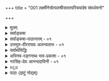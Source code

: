 +++
title = "001 लक्ष्मीनेत्रोत्पलश्रीसततपरिचयादेष संवर्धमानो"

+++
<details><summary>मूलम्</summary>

लक्ष्मीनेत्रोत्पलश्रीसततपरिचयादेष संवर्धमानो नाभीनालीकरि(ङ्ग)ङ्खन्मधुकरपटलीदत्तहस्तावलम्बः ।  
अस्माकं संपदोघानविरलतुलसीदामसंजातभूमा कालिन्दीकान्तिहारी कलयतु वपुषः कालिमा कैटभारेः ॥ १ ॥
</details>

<details><summary>सर्वाङ्कषा</summary>

श्रीमत्तुरगवदनतेजोबृंहिताश्चर्यशक्तिः  
सर्वतन्त्रस्वतन्त्रः  
श्रीमान् वेङ्कटनाथनामा वेदान्ताचार्यवर्यः  
जिज्ञासुजन-हिताय चिकीर्षितस्य सविशेषा(विशिष्टा)द्वैत-सिद्धान्त-प्रकरण-ग्रन्थस्य  
निर्विघ्न-परिसमाप्ति-प्रचय-गमनाद्य्-अर्थं  
स्वेष्ट-देवता-स्तुति-गर्भं श्रेयः-प्रार्थनारूपं मङ्गलम्  
आदौ निबध्नाति - **लक्ष्मीति** । 

**कैटभारेः वपुषः एषः कालिमा** इत्य् अन्वय-क्रमः ।  
**कालिमा अस्माकं संपद्-ओघान् कलयतु** इति प्रार्थना ।  
इतरत् सर्वं कालिम्नः विशेषणम्।  
एषः कालिमा इति प्रत्यक्षवन् निर्देशः ।  
भगवान् इव, तदीय-गुणा अपि  
भक्तानाम् उपास्या  
इत्यतः कालिम्नः [[2]] प्राधान्यम् ।  
स च कालिमा लक्ष्म्याः नेत्रोत्पलश्रिया सह सतत-परिचयात्  
**संवर्धमानः** = एधमानः ।  
अत्र सतत-परिचयात् इत्य् अनेन  
परमात्मनो लक्ष्मी-संबन्धः नित्य  
इति सूचितः ।  
लक्ष्मीतत्त्वम् अधिकृत्य वक्तव्यं  
तत्प्रकरणे (नायक. 8) वक्ष्यते ।  

नाभीनालीकेति कमलम् उपलक्षितम्,  
तत्र **रिङ्खताम्** = सशब्दं परिभ्रमताम्  
**मधुकराणां पटली** = समुदायः,  
तया दत्तः **हस्तावलम्बः** = पोषणम् यस्य कालिम्नः,  

एवम् **अविरल-तुलसी-दाम्ना** = निबिड-तुलसी-मालया सञ्जातः  
**भूमा** = बहुत्वंम् यस्य, 

एवं **कालिन्द्याः** = यमुनायाः कान्तिहारी, यमुनानदी कृष्णवर्णेति प्रसिद्धम् । 

एतादृशः **कैटभारेः वपुषः कालिमा**- कृष्णवर्णः अस्माकं संपदोघान् कलयतु । 

अत्र **संपत्** = भगवत्-प्राप्ति-हेतु-भूतं यत् किञ्चित् गृह्यते ।  
अत्र '**वपुषः कालिमा**' इति गुण-गुणि-भावः,  

'**कैटभारेः वपुषः**" इत्यनेन दिव्य-मङ्गल-विग्रह-विशिष्टत्वं ब्रह्मणः,  
'**लक्ष्मी**'त्यादिना नित्य-विभूति-सद्भावः,  
‘**नाभी-नालीके**’त्यादिना चतुर्-मुख-सृष्टिर् इत्य्-आदेस् सूचनात् लीलाविभूतिसद्भावः,  
'**अविरल-तुलसी**' इत्यादिना भक्त-जन-सेव्यत्वम्,  

'**कालिन्दी**' '**कैटभारेः**' इति पदाभ्यां कृष्णावतारस्य,  
हयग्रीवावतारस्य चैक-रस्यम् इत्यादिकं सूचितम् । 

श्रीकृष्णावतारे गीतोपदेशेन,  
श्रीहयग्रीवावतारे पाञ्चरात्रोपदेशेन  
चोभयोर् अवतारयोर् ज्ञान-प्रदत्वादिकम्  
अस्मद्-आचार्यानुगृहीते हय-शिर-उपाख्यान-व्याख्याने+++(=??)+++ स्पष्टम् ।  
अत एव हयग्रीवावतारे  
मधुकैटभयोस् संहारे ऽपि  
मधु-सूदन--कैटभारि-पदे  
श्रीकृष्णेऽपि प्रयुज्येते  
इत्यपि द्रष्टव्यम् ॥

एवम् अत्र सविशेषाद्वैत-पर्यायस्य विशिष्टाद्वैत-सिद्धान्तस्य  
मूलभूता विषयाः सूचिताः ।  
निर्विशेषाद्वैत-प्रतिकोटि-भूतं हीदं विशिष्टाद्वैत-दर्शनम् ।  
अत्र विशिष्ट-पदस्य चिद्-अचिद्-विशिष्ट-मात्र-परत्वे  
गुण-विग्रहयोर् लाभः  
क्लेशेन निर्वाह्यः ।  
अतः - विशिष्ट-पदं सविशेष-पर्यायम् इति सर्व-विदितम् ।  
विशेषाश् च गुण-विग्रह-विभूतयः ।  
गुणाश् च ज्ञान-शक्ति-बलैश्वर्यादयः इत्य्-आदि श्रुति-सिद्धाः ।  
विग्रहः अन्तर्-आदित्य-विद्यादिषु प्रसिद्धः ।  
विभूतयश् चानन्ताः,  
प्राधान्येन नित्य-लीला-रूपाः ।  
तेन चिद्-अचितोस् सिद्धिः ।  
एतादृश-विशेषैः विशिष्टत्वात्,  

स-गुण--निर्गुण-विभागाभावात्  
स-विशेषं ब्रह्मैकम् एव परमं तत्त्वम्  
इति श्रौतस् सिद्धान्तः ।  

जगद्-योनि-भूतं हि ब्रह्म-तत्त्वं शून्य-रूपं न भवितुम् अर्हति ।  
न्यग्रोधादि-बीजानि वृक्षाकारेण विकसन्ते, अथवा परिणमन्ते ।  
न्यग्रोधबीजं हि तादृश-विकासानुगुण--सकल-विशेष-विशिष्टम् ।  
अन्यथा हि तस्मात् यः कोऽपि वृक्षः स्यात् ।  
अथवा न्यग्रोध-बीजाकारात् शिला-शकलाद् अपि आम्रवृक्षः स्यात् ।  
अतः शून्यरूपात् ब्रह्मणः  
न जगद्-उत्पत्ति-स्थित्यादि-संभवः ।  

साक्षित्वम् अपि न निर्विशेषस्य भवेत् -  
किन्तु तद्-अनुगुण-विशेष-विशिष्टस्यैव ।  
अयम् अंशः सद्-विद्यायां पर-ब्रह्मणः स्व-रूप--स्व-भाव--विवरणार्थं प्रवृत्तेषु खण्डेषु (818) द्वादशे खण्डे  
न्यग्रोध-बीज-दृष्टान्तेनोपादान-भूतं तत्त्वं स-विशेषम् एव,  
न शून्य-रूपम्  
इति विस्तरेणोपपादितं द्रष्टव्यम् ।  

एवञ् च एतादृश-विशेषण-विशिष्टम् एव ब्रह्म,  
न शून्यरूपम् ।  
एवं स-विशेष-वादोऽयं  
समग्रः सर्व-श्रुत्य्-अनुगुणः,  
सर्वार्थ-गर्भः सर्व-विधाधिकारि-समाश्रयार्ह  
इति सूचितम् ॥ १ ॥
</details>


<details><summary>सर्वाङ्कषा-पाठान्तरम् - ०१</summary>

विश्वं सृजन्‌ करुणया परिपालयन्‌ यः विश्वक्रियासु यमयत्यखिलान्तरात्मा ।   
विद्यास्वयंवरपतिः विदधातु सोऽयं विश्वस्य मङ्गलममेयमहाविभूतिः ॥   
तत्त्वमुक्ताकलापस्य प्रौढस्यातिमहीयसः । करोमि विपुलां व्याख्यां सतामाज्ञामनुस्मरन्‌ ॥   
तमाद्यं गुरुमानम्य शठकोपयतीश्वरौ । वेदान्ताचार्यमन्यांश्च व्याख्यास्यामि यथामति ॥   
निश्शेषां वस्तुवृत्तिं निपुणमिह हि यो न्यास्थदाचार्यवर्यः   
वागीशस्य प्रसादान्निखिलबुधमनोहारि कालानुरूपम्‌ ।   
सोऽयं कारुण्यमूर्तिः समय उपगते त्वद्य तस्यानुरूपं   
मध्ये मां संविधाय स्वहृदयनिहितं प्राह विज्ञानदृष्ट्या ॥   
अनुगृह्णन्तु सद्भावपवित्रितजगत्त्रयाः । अपूर्वप्रक्रियामेनां वीक्ष्य सर्वङ्कषां बुधाः ॥   
श्रीमत्तुरगवदनतेजोबृंहिताश्चर्यशक्तिः सर्वतन्त्रस्वतन्त्रः श्रीमान्‌ वेङ्कटनाथनामा वेदान्ताचार्यवर्यः जिज्ञासुजनहिताय चिकीर्षितस्य सविशेषा(विशिष्टा)द्वैतसिद्धान्तप्रकरणग्रन्थस्य निर्विघ्नपरिसमाप्पिप्रचयगमनाद्यर्थं स्वेष्टदेवतास्तुतिगर्भं श्रेयःप्रार्थनारूपं मङ्गलमादौ निबध्नाति - लक्ष्मीति । कैटभारेः वपुषः एषः कालिमा इत्यन्वयक्रम: । कालिमा अस्माकं संपदोघान्‌ कलयतु इति प्रार्थना । इतरत्‌ सर्वं कालिम्नः विशेषणम्‌ । एषः कालिमा इति प्रत्यक्षवन्निर्देशः । भगवानिव तदीयगुणा अपि भक्तानामुपास्या इत्यतः कालिम्नः प्राधान्यम्‌ । स च कालिमा लक्ष्म्याः नेत्रोत्पलश्रिया सह सततपरिचयात्‌ संवर्धमानः = एधमानः । अत्र सततपरिचयात्‌ इत्यनेन परमात्मनो लक्ष्मीसंबन्धः नित्य इति सूचितः । लक्ष्मीतत्त्वमधिकृत्य वक्तव्यं तत्प्रकरणे (नायक.8) वक्ष्यते । नाभीनालीकेति कमलमुपलक्षितम्‌, तत्र रिङ्खताम्‌ = सशब्दं परिभ्रमतां मधुकराणां पटली = समुदायः, तया दत्तः हस्तावलम्बः = पोषणं यस्य कालिम्नः, एवम्‌ अविरलतुलसीदाम्ना = निबिडतुलसीमालया सञ्जातः भूमा = बहुत्वं यस्य, एवं कालिन्द्याः = यमुनायाः कान्तिहारी, यमुनानदी कृष्णवर्णेति प्रसिद्धम्‌ । एतादृशः कैटभारेः वपुषः कालिमा कृष्णवर्णः अस्माकं संपदोघान्‌ कलयतु । अत्र संपत्‌ = भगवत्प्राप्तिहेतुभूतं यत्‌ किञ्चित्‌ गृह्यते । अत्र 'वपुषः कालिमा' इति गुणगुणिभावः, 'कैटभारेः वपुषः' इत्यनेन दिव्यमङ्गलविग्रहविशिष्टत्वं ब्रह्मणः, 'लक्ष्मी'त्यादिना नित्यविभूतिसद्भावः 'नाभीनालीके'त्यादिना चतुर्मुखसृष्टिरित्यादेस्सूचनात्‌ लीलाविभूतिसद्भावः, 'अविरलतुलसी' इत्यादिना भक्तजनसेव्यत्वम्‌, 'कालिन्दी' 'कैटभारेः' इति पदाभ्यां कृष्णावतारस्य, हयग्रीवावतारस्य चैकरस्यमित्यादिकं सूचितम्‌ । श्रीकृष्णावतारे गीतोपदेशेन, श्रीहयग्रीवावतारे पाञ्चरात्रोपदेशेन चोभयोरवतारयोर्ज्ञानप्रदत्वादिकमस्मदाचार्यानुगृहीते हयशिरउपाख्यानव्याख्याने स्पष्टम्‌ । अत एव हयग्रीवावतारे मधुकैटभयोस्संहारेऽपि मधुसूदनकैटभारिपदे श्रीकृष्णेऽपि प्रयुज्येते इत्यपि द्रष्टव्यम्‌ ॥   
एवमत्र सविशेषाद्वैतपर्यायस्य विशिष्टाद्वैतसिद्धान्तस्य मूलभूता विषयाः सूचिताः । निर्विशेषाद्वैतप्रतिकोटिभूतं हीदं विशिष्टाद्वैतदर्शनम्‌ | अत्र विशिष्टपदस्य चिदचिद्विशिष्टमात्रपरत्वे गुणविग्रहयोर्लाभः क्लेशेन निर्वाह्यः । अतः - विशिष्टपदं सविशेषपर्यायमिति सर्वविदितम्‌ । विशेषाश्च गुणविग्रहविभूतयः । गुणाश्च ज्ञानशक्तिवलैश्वर्यादयः इत्यादिश्रुतिसिद्धाः । विग्रहः अन्तरादित्यविद्यादिषु प्रसिद्धः । विभूतयश्चानन्ताः, प्राधान्येन नित्यलीलारूपाः । तेन चिदचितोस्सिद्धिः । एतादृशविशेषैः विशिष्टत्वात्‌, सगुणनिर्गुणविभागाभावात्‌ सविशेषं ब्रहैकमेव परमं तत्त्वमिति श्रौतस्सिद्धान्तः । जगद्योनिभूतं हि ब्रह्मतत्त्वं शून्यरूपं न भवितुमर्हति । न्यग्रोधादिबीजानि वृक्षाकारेण विकसन्ते अथवा परिणमन्ते । न्यग्रोधबीजं हि तादृशविकासानुगुणसकलविशेषविशिष्टम्‌ । अन्यथा हि तस्मात्‌ यः कोऽपि वृक्षः स्यात्‌ । अथवा न्यग्रोधबीजाकारात्‌ शिलाशकलादपि आम्रवृक्षः स्यात्‌ । अतः शून्यरूपात्‌ ब्रह्मणः न जगदुत्पत्तिस्थित्यादिसंभवः । साक्षित्वमपि न निर्विशेषस्य भवेत्‌ । किन्तु तदनुगुणविशेषविशिष्टस्यैव । अयमंशः सद्विद्यायां परब्रह्मणः स्वरूपस्वभावविवरणार्थं प्रवृत्तेषु खण्डेषु [6-12] द्वादशखण्डे न्यग्रोधबीजदृष्टान्तेनोपादानभूतं तत्वं सविशेषमेव न शून्यरूपमिति विस्तरेणोपपादितं द्रष्टव्यम्‌ । एवञ्च एतादृशविशेषणविशिष्टमेव ब्रह्म, न शून्यरूपम्‌ । एवं सविशेषवादोऽयं समग्रः सर्वश्रुत्यनुगुणः, सर्वार्थगर्भः सर्वविधाधिकारिसमाश्रयार्ह इति सूचितम्‌ ॥१॥
</details>


<details><summary>उत्तमूरु-वीरराघवः अलभ्यलाभः - ०१</summary>

जडद्रव्यस्य जीवस्य नायकस्य तथा क्रमात् । बुद्धेरद्रव्यतत्त्वम्य सरा मुक्ताकलापगाः ॥ ५ ॥  
पद्ये हि 'साधये सर्वमर्थम् इत्याह तुर्यके । सर्वार्थसिद्धिरित्याख्या वृत्तेस्तस्मात् व्यधीयत ॥ ६ ॥  
श्रीभाष्यकारश्रीसूक्तिष्ववगाह एव गाढ एवं प्रमेयनिष्कर्षमजनयदिति तद्विरुद्धरुद्धपक्षनिरसनेन तत्स्थापनप्रवृत्तः निष्कृष्टभगवल्लक्ष्मणाचार्यमुद्रः तस्यैव जयशीलत्वमनुसंधत्ते जयतीति मंगलेन ।  
व्याख्याविधाने हेतुमाह तारेति । ताराकल्पे - नक्षत्रसदृशे । दूराद्वृत्त्या - स्वपरसर्वसिद्धान्तविशदानुसंधानाभावात् । दुरधिगमता - श्लोकार्थग्रहणसौकर्याभावः । वृतिशदाश वृत्येति रूपम् । तदा वृतिरावरणम् । सुधियां नक्षत्रवत् प्रकाशत एव मुक्ताकलापः । ये तु दूरात् वृत्या बहुदूरप्रवृत्तमोहमेघाद्यावरणेन तद्दुर्ग्रहत्वं पश्यन्ति, तेषां सर्वाधिगमाय, दूरस्थतया नक्षत्रवत् सूक्ष्मतया पश्यतां सर्वांशविशदाधिगमाय च वृत्तिः क्रियते । वृत्तिश्चेयमिति पाठः स्यात् । मूलवत् व्याख्याऽपि स्वकीयेति । सेयमिति पाठे भाष्यवार्तिकादिशब्दवत् वृत्तिशब्दो यत्रार्थे प्रसिद्धः, तादृशार्थ - भूतेत्यर्थः । सूत्रार्थः स्ववाक्यार्थश्च वर्ण्यते भाष्ये, उक्तानुक्तदुरुक्तार्थशीलनं वार्तिके इति तत्तल्लक्षणम् । विशदरुचिरव्याख्या वृत्तिः । नातिसंकोचखेदा - न विद्यते अतिसंकोचमूलकार्थग्रहणक्लेशो यस्यां सा । अस्माभिरेवेति । मूलकृतैवेत्यर्थः । "नक्षत्रपक्षे दूरस्थित्येत्यर्थः; ग्रन्थपक्षे वृत्त्याः व्याख्यायाः दूरात् अभावादित्यर्थः" इत्यानन्ददायिनी ।  
अद्रव्यपर्यन्तसर्वविचारोऽत्र कियत इति ज्ञापनाय, अद्रव्यभूतभगवद्दिव्यमङ्गलपरविग्रहवर्णविषयकं मङ्गलमारचयति लक्ष्मीति । कालिमा-कालत्वं कृष्णरूपम् । कैटभारिवपुःकालिमा संपदोघान् अस्माकं कलयतु इत्यन्वयः । कालिमविशेषणं सर्वं प्रथमान्तम् । प्रतियुगं व्यूहे वर्णभेदात् कलियुगे कृष्णरूपमिति संनिकृष्टतद्ग्रहणाय एष इत्युक्तम् । तस्य कालिम्नः उपचयहेतून् बहून् आह लक्ष्मीति । नित्यानपायिन्या लक्ष्म्या सततं दृश्यमानत्वात् तदीयोत्पलतुल्यनेत्रकान्त्या कालिमवृद्धिः; यया लक्ष्मीविग्रहे रक्तिमवृद्धिरेतन्नेत्राम्भोजश्रीसततपरिचयात् । नाभ्यां नाळीकं पद्मम् । तत्र रिंखन्मधुकरपटलीदत्तः हस्तावलम्बः = उच्छ्रायहेतुः यस्येति कालिमविशेषणम् । रिंखदित्यादिना तदा विधिगृहीतवेदापहारार्थमधुकैटभाक्रमणसमये परितो निष्क्रम्य मृगाणां परिभ्रमणं सूच्यते । तेन ब्रह्मणोऽतीव कर्मवश्यता ध्वन्यते । अविरलत्वं तुलसीदाम्नः आपादचूडं तुलसीधारणात् । भूमा - बहुत्वम् आधिक्यं कृष्णरूपस्य । कालिन्याः - यमुनायाः कान्ति हरतीति तन्मेलनादुपचयः । वस्तुतः कान्तिहारित्वं ततोऽतिशयितत्वम् । कैटभारेरिति अपहृतबेदपुनः-प्रदानाय कृतहयग्रीवावतारत्वमपि ज्ञाप्यते । तेन प्रतिकथकापहृततत्त्वपुनःप्रतिष्ठापनं चिकीर्षितं तदधीनमिति तदर्थमंगलमिदमिति व्यङ्ग्यम् । कालिम्नि विशेषणचतुष्टयात् सामान्यतः अद्रव्येषु जडजीवनायकबुद्धिरूपद्रव्यचतुष्टयगतत्वं ज्ञाप्यते । कालिमेति पुल्लिङ्गात् परिचयहस्तावलम्बादिपदतश्च तस्य पुरुषत्वेन रूपणं तस्य उत्पलश्री-पटली-तुलसीरूपसौभाग्यसंपन्नस्त्रीविशिष्टतया संवृद्धिसाहाय्यभूमवत्तया च संपदोघप्रदत्वशक्तिश्च व्यज्यते ।  
वृत्तौ - प्रतितन्त्रविशेषान् - स्वसिद्धान्तासाधारणार्थान् । नित्यानपायिलक्ष्मीकत्त्व-सर्वजगत्कारणत्व-अप्राकृतविग्रहकत्व-अप्राकृतद्रव्याराध्यत्व-अपवर्गान्तफलप्रदत्वादीन् हि श्लोको दर्शयति । संपत्पदेन विद्यासंपदो विवक्षणात् तदुचितनिर्देश आदावित्याह यज्ञेति । "यज्ञविद्या महाविद्या गुह्यविद्या च शोभने । आत्मविद्या च देवि त्वं विमुक्तिफलदायिनी" इति श्रीविष्णुपुराणे (१-४) इन्द्रकृतलक्ष्मीस्तोत्रे । लक्ष्मीत्यादि प्रथमविशेषणेन विद्याप्रदत्वं रिंखन्मधुकरेति गत्यर्थरिखिधातुप्रयोगात् मधुकरगतेश्च रींकाराविनाभूतत्वात् मधुरव्याहारप्रदत्वं दामेत्यनेन ज्ञानशब्दयोः तत्वमुक्ताकलापः सन्तत्यं संग्रथनावहत्वं कान्तिहारीति परज्ञानशब्दतिरस्कारकत्वञ्च ज्ञाप्यते । सम्पदोघानितीति इति शब्दसत्त्वात् परम्परा इत्यत्र उदाहरतीत्यनुषङ्गः । तद्गुणानामिति । अनेन कालिमेति उपलक्षणं वपुर्गतसौन्दर्यादीनां केटभारिगतज्ञानशक्त्यादीनाञ्च गुणानाम् । तेन तेपां सर्वेषां जीवीयगुणातिशयितत्वं कान्तिहारीत्यनेनोपलक्ष्यत इत्युक्तं भवति । कैटभेति मधोरप्युपलक्षणम् ।  
कैटभः कीटवद्भातो मधुश्च मधुपोपमः । पुरो यस्य, परस्तस्य कः परो भवितुं क्षमः ॥  
श्रीहयमुखरूपेण रजस्तमोरूपमधुकैटभद्वयसंहारात् अयथार्थज्ञानवारणेन यथार्थज्ञानप्रदत्वमस्य कालिम्न उक्तं भवति । यथास्थानमिति । उत्पलनालीकादिशब्दाज्जडलाभः, मधुकरशब्देन अस्माकमिति च अजडजीवसूचनम्, अविरलतुलसीत्यादिना नायकवैलक्षण्यस्य, कान्तिपदं प्रभास्थानीयधर्मभूतज्ञानसूचकम्, कालिमशब्दश्चाद्रव्याणामिति वक्ष्यमाणसरक्रमेण सर्वलाभः । तत्र मध्यमसरत्रयमजडविषयकम् । ॥ १ ॥
</details>


<details><summary>सर्वार्थसिद्धिः</summary>

आरिप्सितस्य प्रबन्धस्याविघ्नपरिसमाप्त्यादिसिद्ध्यै मङ्गलमाचरन्नर्थाद्वक्ष्यमाणं द्रव्याद्रव्यविभागं प्रतितन्त्रविशेषांश्च संग्रहेण सूचयति - लक्ष्मीति । “यज्ञविद्ये”त्यादिना सर्वविद्यानां तादधीन्योक्त्या सा ख्याप्येति लक्ष्मीरादौ संकीर्त्यते । नित्ययुक्तत्वसूचनाय सततपरिचयोक्तिः । नाभीत्यादिना पद्मभुवः कार्यत्वकर्मवश्यत्वसूचनात्ततोऽर्वाचामनीश्वरत्वं कैमु(तिक)त्यसिद्धम् । अस्माकमिति । जीवानामीश्वरादन्योन्यं च भेदः, प्रत्यक्त्वमहंशब्दार्थत्वं च प्रख्याप्यते । तेन स्थालीपुलाकन्यायेन परमतनिरासमप्युदाहरति - संपदोघानिति । तत्त्वज्ञानादिकाः स्वप्राप्तिपर्यन्तास्सिद्धिपरम्पराः । अखिलेत्यादिना सत्त्वाधिकप्रशस्ततमद्रव्यार्चनीयतयाऽन्येभ्यो व्यावर्तनीयत्वमनुवर्ण्यते । कालिन्दीकान्तिहारीत्यनेन तद्गुणानां परगुणतिरस्कारत्वमुपलक्ष्यते । कैटभारेर्वपुष इति व्यतिरेकविभक्त्या शुद्धसत्त्वमयविग्रहयोगस्त(स्य स्व)त्स्वरूपादन्यत्त्वं च स्थाप्यते । वपुषः कालिमेति द्रव्याद्रव्यविभागप्रदर्शनार्थम् । एवं जडाजडाद्यपि यथास्थानमूह्यम् ॥१॥
</details>


<details><summary>अभिनव-रङ्गनाथः भाव-प्रकाशः - ०१</summary>

वागीशाख्या श्रुतिस्मृत्युदितशुभतनोर्वासुदेवस्य मूर्तिः  
ज्ञाता यद्वागुपज्ञं भुवि मनुजवरैः वाजिवक्त्रप्रसादात् ।  
प्रख्याताश्चर्यशक्तिः कविकथकहरिः सर्वतन्त्रस्वतन्त्रः  
त्रय्यन्ताचार्यनामा मम हृदि सततं देशिकेन्द्रस्स इन्धाम् ॥  
वेदान्तगुरुमुखार्चितवागीशपदारविन्दमधुपाळिम् ।  
श्रीब्रह्मतन्त्रकलिजिन्मणिमालां वन्दिषीय सुमहार्घाम् ॥ २ ॥  
श्रीकृष्णब्रह्मतन्त्रात् कलिमथनगुरोर्लब्धवेदान्तसारः  
विन्यस्तस्वात्मभारो वरदपदमुखे लक्ष्मणे देशिकेन्द्रे ।  
वागीशप्राप्ततुर्यः हयमुखचरणत्राणसेवाधुरीणः  
क्वाचित्काचार्यभावं प्रकटयति यतिः नव्यरङ्गेन्द्रनामा ॥ ३ ॥  
व्यासो जैमिनिरप्रतीपहृदयावाचार्यशिष्यौ परां  
मीमांसां निबबन्धतुः तदनु तां बोधायनाद्या बुधाः ।  
व्याख्यन् ब्रह्मनयस्य लक्ष्मणमुनिर्भाष्यादि तत्र व्यधात्  
तत्सर्वं सुदृढीचकार निगमान्तार्यो दयन्तामिमे ॥ ४ ॥  
\*यज्ञविद्येत्यादि - विष्णुपत्न्या एव वाग्देव्या अनुग्रहवशात् व्यासस्य वेदविभागब्रह्मसूत्रमहाभारतकरणमिति ब्रह्मवैवर्ते स्पष्टम् । निरूपितं चैतत् हयशिरोरत्नभूषणे ।  
१ कैटभारेरिति - एतच्च अनिरुद्धस्य हयशिरोरूपधारणेनेति स्पष्टं मोक्षधर्मे । २ \*तद्गुणानामिति - कैटभारेर्वपुषः काळिमेत्यत्र दिव्यमङ्गळविग्रहसंबन्धिगुणमात्रप्रदर्शनं भगवता साक्षादसंवद्धानामपि दिव्यमङ्गळविग्रहसंबन्धिगुणानां संपदोघप्रदत्वे भगवता साक्षात्संबद्धानां ज्ञानशक्त्यादिगुणानां तत् कैमुतिकन्यायेन सिद्ध्यतीति दर्शयितुं भगवद्गुणानामिव दिव्यमङ्गलविग्रहस्याप्युपासनानियतत्वं ख्यापयितुं च । अतश्च तद्गुणानामित्यत्र साक्षात्परम्परया च भगवत्संबन्धिनो गुणा विवक्षिताः । ३\*तिरस्कारकत्वमिति -कैटभारिशब्दघटककैटभशब्दयोगार्थोऽप्येनमुत्तम्भयति । अत एव मधुसूदनादिपदत्यागः । तेन 'यं पश्येन्मधुसूदनः' इति हयशिर उपाख्यानानन्तराध्यायस्थवचनानुसन्धानेन भगवद्यामुनमुनिभिः 'तस्मै नमो मधुजिदङ्घ्रि' इत्यत्र मधुजिच्छब्देन हयशिरसो निर्देशवत् नात्र कुतो निर्देश इति शङ्का प्रत्युक्ता । चशब्देन तस्य मोक्षसाधनज्ञानविषयता समुच्चीयते । ४\*द्रव्याद्रव्येत्यादि - विभागे चात्र द्रव्यगुणेत्याद्यक्षपादसूत्रपरिष्करणं मूलमिति न्यायपरिशुद्धौ वक्ष्यते । इह केचन दार्शनिकाः बन्धमोक्षव्यवस्थादिसौकर्यमभिसंदधाना अहं प्रत्ययविषयं सगुणमात्मतत्वमाचक्षते । अपरे पुनर्दार्शनिकाः कूटस्थनित्यं परिणामिनित्यमिति द्वैविध्यं परिभाषमाणाः कौटस्थ्यभङ्गभिया निर्गुणमात्मतत्वं संगिरन्ते । आहुश्च -   
तस्मान्न बध्यतेऽसौ न मुच्यते नापि संसरति कश्चित् । संसरति बध्यते च नानाश्रया प्रकृतिः ॥  
इति । तत्र नैयायिका वैशेषिकाश्च विधिकोटिवादिनः । साङ्ख्या योगाश्च निषेधकोटिवादिनः । पूर्वोत्तरमीमांसावृत्तिकाराः मीमांसका अपि विधिकोटिवादिन एव । 'सत्संप्रयोगे पुरुषस्येन्द्रियाणां बुद्धिजन्म' 'ज्ञोऽत एव' इत्यादिसूत्रैस्तथाऽवगमात् । अत एव शबरस्वामिनाऽपि आत्मनोऽहम्प्रत्ययविषयत्वं विज्ञानाश्रयत्वं चोक्तम् । कुमारिलभट्टैश्च आत्मनः कौटस्थ्यनिराकरणपूर्वकं तद्व्यवस्थापनं कृतम् । शङ्कराचार्यैरपि समन्वयाधिकरणे आत्मनः कूटस्थनित्यताभ्युपगमेन वृत्तिकारमतं निराकृतम् । अतो मीमांसका अपि सगुणात्मवादिन एव । विभागे चास्मिन् ब्रह्मणः परिणामज्ञानं स्वभिन्नगुणवत्ता ज्ञानं च मोक्षसाधनमित्येतदंशद्वयसूचनं फलम् । अत एव 'जन्माद्यस्य यतः' 'परिणामात्' 'अदृश्यत्वादिगुणको धर्मोक्तेः' 'विवक्षितगुणोपपत्तेश्च' इत्यादिसंगतिः । व्यक्तीभविष्यति चेदमुपरिष्टात् ॥ १ ॥
</details>


<details><summary>नरसिंह-देवः आनन्ददायिनी - ०१</summary>

श्रीमान् वेदान्तवेद्यः शुभगुणनिलयो निस्समस्सर्वदोष-  
प्रत्यर्थीभूतमूर्तिः चिदमितमहिमानन्दसत्यस्वरूपः ।  
सृष्टिस्थित्यन्तलीलः सकलचिदचितां मोक्षदस्सर्वविद्या-  
वेद्यो वागीशमूर्तिः वृषभगिरिपतिः श्रेयसे स्यात्सदा नः ॥ १ ॥  
जरीजृम्भत् स्तम्भादुदयगिरिशृङ्गादिव रविः  
विभिन्दानो रक्षस्तिमिरपटलीं यः कररुहैः ।  
वितन्वन्नानन्दं मृगपतिनराकारघटितः  
स नश्श्रेयो देयादमृतफलवल्लीसहचरः ॥ २ ॥  
आराधनार्थं वृषशैलभर्तुः घण्टा मुदा पद्मभुवा प्रयुक्ता ।  
यद्रूपमास्थाय जगन्त्यरक्षत्तमेव वेदान्तगरुं नमामि ॥ ३ ॥  
प्रतिमतकथकधुरन्धरविद्याहङ्कारतूलवातूलः ।  
सकलजनवन्दनीयो भवतु मुदे मे महागुरुर्नित्यम् ॥ ४ ॥  
कुशिककुलजलधिचन्द्रो निगमान्तगुरुश्श्रीनिवासो नः ।  
जयति यतिराजदर्शितसिद्धान्ताम्भोजमोदकरभानुः ॥ ५ ॥  
आत्रेयवंशदुग्धाब्धिप्रालेयांशुं कलानिधिम् ।  
सुराचार्यसमप्रज्ञमप्पलाचार्यमाश्रये ॥ ६ ॥  
श्रीवत्सगोत्राम्बुधिमध्यदेशात् बभूव चन्द्रो नरसिंहनामा ।  
तस्यात्मजः साधुजनैकसेवी नृसिंहदेवः प्रथितो धरायाम् ॥ ७ ॥  
तोतारम्बातनयः पौत्रश्श्रीदेवराजस्य ।  
दौहित्रः कुशिककुलश्रीभाष्यश्रीनिवासस्य ॥ ८ ॥  
अप्रसिद्धस्य पक्षस्य विस्तरेण प्रकाशिकाम् ।  
सर्वार्थसिद्धिसट्टीकां करोम्यानन्दवल्लिकाम् ॥ ९ ॥  
इह खलु कवितार्किकसिंहः वेदान्ताचार्यापरनाम ।  
श्रीमान् वेङ्कटनाथार्यः तत्वहितपुरुषार्थज्ञानहीनानवलोक्य सञ्जातकारुण्यः तद्रक्षणाय प्राचीनप्रबन्धेषु संक्षिप्तान् विप्रकीर्णांश्च सङ्कलय्य तत्वमुक्ताकलापाख्यपद्यरूपप्रबन्धेन निरूप्य तस्य दुरधिगमतामवलोक्य स्वयमेव व्याख्यास्यन् निर्विघ्नपरिसमाप्तिप्रचयगमनाय शिष्टाचारपरिप्राप्तं गुरुप्रकाशनरूपं मङ्गलमारचय्य शिष्यशिक्षार्थं निबध्नाति - जयतीति ॥  
ताराकल्पे - नक्षत्रसदृशे । दूराद्वृत्या - नक्षत्रपक्षे दूरस्थित्येत्यर्थः । 'दूरान्तिकार्थेभ्यो द्वितीया च' इति सप्तम्यर्थे पञ्चमी । ग्रन्थपक्षे वृत्तिः - व्याख्या वृत्त्या इति षष्ठी; वृत्तेर्दूराद्धेतोः – वृत्त्यभावादिति यावत् । यद्वा कर्तरि तृतीया । वृत्त्या – क्रमदूरत्वादित्यर्थः । दुरधिगमत्वं एकत्र अप्राप्तिः अपरत्राज्ञानम् । व्यासो – विस्तरः । व्यतिकरः - सङ्कीर्णता । खेदा - खिद्यमाना कर्मणि घञ् ।  
यथास्थानमिति - अविरलतुलसीत्यादौ ॥ १ ॥
</details>

<details ><summary>ಕನ್ನಡ</summary>

(सुबोधिनि)   
विश्वं सृजन् करुणया परिपालयन् यः  
विश्वक्रियासु यमयत्यखिलान्तरात्मा ।   
विद्यास्वयंवरपतिर्विदधातु सोऽयं  
विश्वस्य मङ्गळममेयमहाविभूतिः ॥   
    
अभिवन्द्य गुरून् सर्वान् देशवाण्या सुबोधिनी ।  
लघुटीका तत्त्वमुक्ताकलापस्य विरच्यते ॥  
    
सर्वतन्त्रस्वतन्त्ररू कवितार्किकसिंहरू आद श्रीमन्निगमान्तमहादेशिकरु सविशेषाद्वैत(विशिष्टादैत)सिद्धान्तद प्रकरणग्रन्थवन्नु रचिसलु निश्चयिसि मङ्गळवन्नु आचरिसुत्तारॆ. 'लक्ष्मी' पदवन्नु प्रारम्भदल्लि प्रयोगिसिद्दरिन्द ग्रन्थद सर्वविधाभ्युदयवु सूचितवागिदॆ.   
लक्ष्मीनेत्रोत्पलश्रीसततपरिचयात् संवर्धमानः - लक्ष्मीदेविय कन्नॆय्दिलॆयन्तिरुव नेत्रगळ कान्तिय निरन्तरसहवासदिन्द अभिवृद्धिगॊळ्ळुत्तिरुव, नाभीनाळीकरिङ्खन्मधुकरपटलीदत्तहस्तावलम्बः - नाभिकमलदल्लि सुत्ताडुत्तिरुव दुम्बिगळ गुम्पिनिन्द मत्तष्टु पोषितवाद, अविरळतुळसीदानुसञ्जातभूमा - ऒत्ताद तुळसिय मालॆयिन्द इन्नष्टु हॆच्चळगॊण्ड, काळिन्दीकान्तिहारी - यमुनानदिय कान्तियन्नु सूरॆगॊळुव, कैटभारेः वपुषः एषः काळिमा - भगवन्तन दिव्यमङ्गळ विग्रहद ई नीलिय बण्णवु, अस्माकं सम्पदॊघान् कलयतु - नमगॆ ज्ञानादि सकलसम्पत्तुगळन्नु करुणिसलि.  
    
इल्लि 'कैटभारेः वपुषः काळिमा' ऎन्नुवुदरिन्द भगवन्तन दिव्यमङ्गळ विग्रहद प्रामाणिकतॆयू गुण-गुणिविभागवू सूचितवायितु. परमात्मनन्तॆ अवन गुण, विग्रह, विभूतिगळ सत्यतॆये ई सिद्धान्तद जीवाळवागिदॆ. भगवन्तनिगिन्तलू अवन दिव्यमङ्गळविग्रह, अदर सॊबगु भक्तरिगॆ तुम्बा उपादेय. 'स्वरूपात् स्वामिनो रूपं उपादेयतमं विदुः'. हीगे अवनु सदा लक्ष्मीविशिष्टनॆम्बुदू ई सिद्धान्तद ऒन्दु वैशिष्ट्य. 'सततपरिचय'पद इदन्नु सूचिसुत्तदॆ. 'नाभीनाळीक' पददिन्द ब्रह्मन सृष्टि सूचितवागुवुदरिन्द लक्ष्मीपतिय पारम्यवु सूचितवायितु.  
    
ई श्लोकदल्लि, 'वपुषः काळिमा' ऎन्नुवुदरिन्द द्रव्याद्रव्यविभाग, 'अस्माकं' ऎन्नुवुदरिन्द जीववर्ग, 'सम्पदोघान्' ऎन्नुवुदरिन्द बुद्धि सरद विषय मुन्ताद अनेक विषयगळु सूचितवागिवॆ ॥ १ ॥
</details>



<details><summary>पाठाः (द्रष्टुं नोद्यम्)</summary>

- [आल्वारः](https://www.youtube.com/watch?v=6YLyD9ybl2c&list=PLog-e7pBcwck24qngVTVJmEHVPcCg9w5R)
</details>

